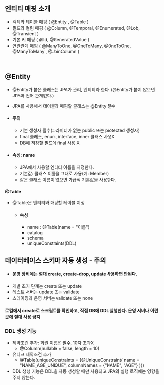 ## 엔티티 매핑 소개 ##
- 객체와 테이블 매핑 ( @Entity , @Table )
- 필드와 컬럼 매핑 ( @Column, @Temporal, @Enumerated, @Lob, @Transient )
- 기본 키 매핑 ( @Id, @GeneratedValue )
- 연관관계 매핑 ( @ManyToOne, @OneToMany, @OneToOne, @ManyToMany , @JoinColumn )

<br>

## @Entity ##
- @Entity가 붙은 클래스는 JPA가 관리, 엔티티라 한다. (@Entity가 붙지 않으면 JPA와 전혀 관계없다.)
- JPA를 사용해서 테이블과 매핑할 클래스는 @Entity 필수 
- #### 주의 
  - 기본 생성자 필수(파라미터가 없는 public 또는 protected 생성자) 
  - final 클래스, enum, interface, inner 클래스 사용X 
  - DB에 저장할 필드에 final 사용 X

- #### 속성: name 
  - JPA에서 사용할 엔티티 이름을 지정한다. 
  - 기본값: 클래스 이름을 그대로 사용(예: Member) 
  - 같은 클래스 이름이 없으면 가급적 기본값을 사용한다.
 
#### @Table
- @Table은 엔티티와 매핑할 테이블 지정
  - #### 속성
    - name : @Table(name = "이름")
    - catalog
    - schema
    - uniqueConstraints(DDL)
   
## 데이터베이스 스키마 자동 생성 - 주의 ##
- #### 운영 장비에는 절대 create, create-drop, update 사용하면 안된다. 
- 개발 초기 단계는 create 또는 update 
- 테스트 서버는 update 또는 validate 
- 스테이징과 운영 서버는 validate 또는 none
#### 로컬에서 create로 스크립트를 확인하고, 직접 DB에 DDL 실행한다. 운영 서버나 이런 곳에 절대 사용 금지

### DDL 생성 기능
- 제약조건 추가: 회원 이름은 필수, 10자 초과X 
  - @Column(nullable = false, length = 10) 
- 유니크 제약조건 추가 
  - @Table(uniqueConstraints = {@UniqueConstraint( name = "NAME_AGE_UNIQUE", columnNames = {"NAME", "AGE"} )}) 
- DDL 생성 기능은 DDL을 자동 생성할 때만 사용되고 JPA의 실행 로직에는 영향을 주지 않는다.
    
